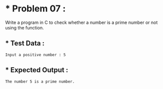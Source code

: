 # * Problem 07 :

Write a program in C to check whether a number is a prime number or not using the function.

## * Test Data :
    
    Input a positive number : 5

## * Expected Output :

    The number 5 is a prime number. 